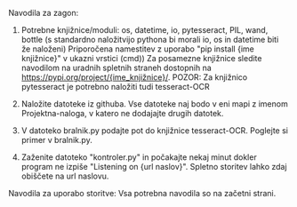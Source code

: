 Navodila za zagon:
1. Potrebne knjižnice/moduli: os, datetime, io, pytesseract, PIL, wand, bottle (s standardno naložitvijo pythona bi morali io, os in datetime biti že naloženi)
Priporočena namestitev z uporabo "pip install {ime knjižnice}" v ukazni vrstici (cmd))
Za posamezne knjižnice sledite navodilom na uradnih spletnih straneh dostopnih na https://pypi.org/project/{ime_knjižnice}/. POZOR: Za knjižnico pytesseract je potrebno naložiti tudi tesseract-OCR

2. Naložite datoteke iz githuba. Vse datoteke naj bodo v eni mapi z imenom Projektna-naloga, v katero ne dodajajte drugih datotek.

3. V datoteko bralnik.py podajte pot do knjižnice tesseract-OCR. Poglejte si primer v bralnik.py.

4. Zaženite datoteko "kontroler.py" in počakajte nekaj minut dokler program ne izpiše "Listening on {url naslov}". Spletno storitev lahko zdaj obiščete na url naslovu.


Navodila za uporabo storitve:
Vsa potrebna navodila so na začetni strani.